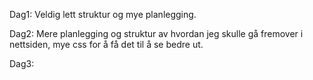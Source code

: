 Dag1:
Veldig lett struktur og mye planlegging.

Dag2:
Mere planlegging og struktur av hvordan jeg skulle gå fremover i nettsiden, mye css for å få det til å se bedre ut.

Dag3:
